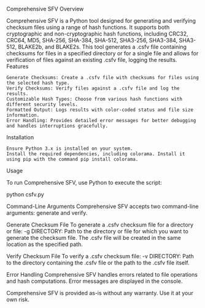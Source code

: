 Comprehensive SFV
Overview

Comprehensive SFV is a Python tool designed for generating and verifying checksum files using a range of hash functions. It supports both cryptographic and non-cryptographic hash functions, including CRC32, CRC64, MD5, SHA-256, SHA-384, SHA-512, SHA3-256, SHA3-384, SHA3-512, BLAKE2b, and BLAKE2s. This tool generates a .csfv file containing checksums for files in a specified directory or for a single file and allows for verification of files against an existing .csfv file, logging the results.
Features

    Generate Checksums: Create a .csfv file with checksums for files using the selected hash type.
    Verify Checksums: Verify files against a .csfv file and log the results.
    Customizable Hash Types: Choose from various hash functions with different security levels.
    Formatted Output: Logs results with color-coded status and file size information.
    Error Handling: Provides detailed error messages for better debugging and handles interruptions gracefully.

Installation

    Ensure Python 3.x is installed on your system.
    Install the required dependencies, including colorama. Install it using pip with the command pip install colorama.

Usage

To run Comprehensive SFV, use Python to execute the script:

python csfv.py

Command-Line Arguments
Comprehensive SFV accepts two command-line arguments: generate and verify.

Generate Checksum File
To generate a .csfv checksum file for a directory or file:
    -g DIRECTORY: Path to the directory or file for which you want to generate the checksum file. The .csfv file will be created in the same location as the specified path.

Verify Checksum File
To verify a .csfv checksum file:
    -v DIRECTORY: Path to the directory containing the .csfv file or the path to the .csfv file itself.

Error Handling
Comprehensive SFV handles errors related to file operations and hash computations. Error messages are displayed in the console.

Comprehensive SFV is provided as-is without any warranty. Use it at your own risk.

